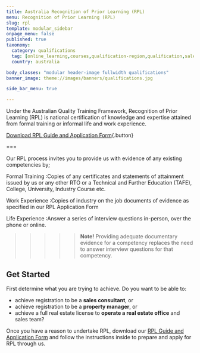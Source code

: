 ```yaml
---
title: Australia Recognition of Prior Learning (RPL)
menu: Recognition of Prior Learning (RPL)
slug: rpl
template: modular_sidebar
onpage_menu: false
published: true
taxonomy:
  category: qualifications
  tag: [online_learning,courses,qualification-region,qualification,sales registration,sales,sales consultants,australia]
  country: australia

body_classes: "modular header-image fullwidth qualifications"
banner_image: theme://images/banners/qualifications.jpg

side_bar_menu: true

---
```


Under the Australian Quality Training Framework, Recognition of Prior Learning (RPL) is national certification of knowledge and expertise attained from formal training or informal life and work experience.

[Download RPL Guide and Application Form](rpl-application-form_v2016-06-20.pdf){.button}

===

Our RPL process invites you to provide us with evidence of any existing competencies by;

Formal Training
:Copies of any certificates and statements of attainment issued by us or any other RTO or a Technical and Further Education (TAFE), College, University, Industry Course etc.

Work Experience
:Copies of industry on the job documents of evidence as specified in our RPL Application Form

Life Experience
:Answer a series of interview questions in-person, over the phone or online.

>>>>>**Note!** Providing adequate documentary evidence for a competency replaces the need to answer interview questions for that competency.

## Get Started
First determine what you are trying to achieve. Do you want to be able to:
* achieve registration to be a **sales consultant**, or
* achieve registration to be a **property manager**, or
* achieve a full real estate license to **operate a real estate office** and sales team?

Once you have a reason to undertake RPL, download our [RPL Guide and Application Form](rpl-application-form_v2016-06-20.pdf) and follow the instructions inside to prepare and apply for RPL through us.
